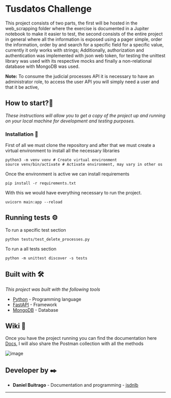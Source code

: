 # Tusdatos Challenge

This project consists of two parts, the first will be hosted in the web_scrapping folder where the exercise is documented in a Jupiter notebook to make it easier to test, the second consists of the entire project in general where all the information is exposed using a pager simple, order the information, order by and search for a specific field for a specific value, currently it only works with strings; Additionally, authorization and authentication was implemented with json web token, for testing the unittest library was used with its respective mocks and finally a non-relational database with MongoDB was used.

**Note:** To consume the judicial processes API it is necessary to have an administrator role, to access the user API you will simply need a user and that it be active,

## How to start?🚀

_These instructions will allow you to get a copy of the project up and running on your local machine for development and testing purposes._

### Installation 🔧

First of all we must clone the repository and after that we must create a virtual environment to install all the necessary libraries

```
python3 -m venv venv # Create virtual environment
source venv/bin/activate # Activate environment, may vary in other os
```

Once the environment is active we can install requirements

```
pip install -r requirements.txt
```

With this we would have everything necessary to run the project.

```
uvicorn main:app --reload
```

## Running tests ⚙️

To run a specific test section

```
python tests/test_delete_processes.py 
```

To run a all tests section

```
python -m unittest discover -s tests
```

## Built with 🛠️

_This project was built with the following tools_

* [Python](https://www.python.org/) - Programming language
* [FastAPI](https://fastapi.tiangolo.com/) - Framework
* [MongoDB](https://www.mongodb.com/) - Database


## Wiki 📖

Once you have the project running you can find the documentation here [Docs](http://localhost:8000/docs#/), I will also share the Postman collection with all the methods

![image](https://github.com/jsdnlb/tusdatos-challenge/assets/17171887/26e44dfc-d097-498c-b8c5-585d750ab1d9)


## Developer by ✒️

* **Daniel Buitrago** - Documentation and programming - [jsdnlb](https://github.com/jsdnlb)
---
